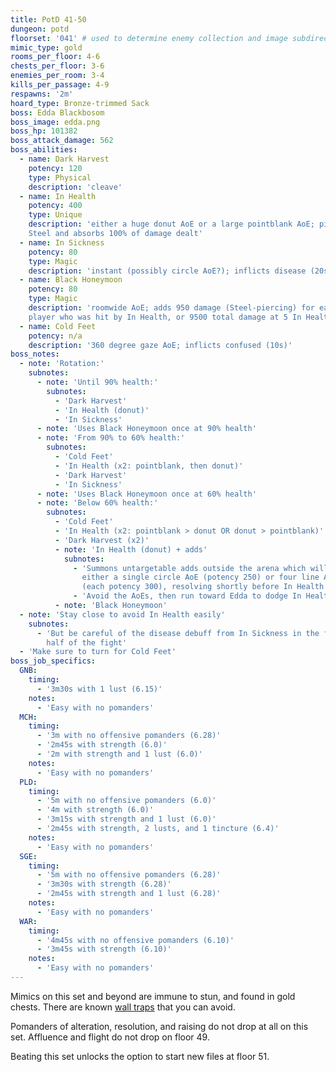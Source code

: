 ```yaml
---
title: PotD 41-50
dungeon: potd
floorset: '041' # used to determine enemy collection and image subdirectory
mimic_type: gold
rooms_per_floor: 4-6
chests_per_floor: 3-6
enemies_per_room: 3-4
kills_per_passage: 4-9
respawns: '2m'
hoard_type: Bronze-trimmed Sack
boss: Edda Blackbosom
boss_image: edda.png
boss_hp: 101382
boss_attack_damage: 562
boss_abilities:
  - name: Dark Harvest
    potency: 120
    type: Physical
    description: 'cleave'
  - name: In Health
    potency: 400
    type: Unique
    description: 'either a huge donut AoE or a large pointblank AoE; pierces
    Steel and absorbs 100% of damage dealt'
  - name: In Sickness
    potency: 80
    type: Magic
    description: 'instant (possibly circle AoE?); inflicts disease (20s)'
  - name: Black Honeymoon
    potency: 80
    type: Magic
    description: 'roomwide AoE; adds 950 damage (Steel-piercing) for each
    player who was hit by In Health, or 9500 total damage at 5 In Health hits'
  - name: Cold Feet
    potency: n/a
    description: '360 degree gaze AoE; inflicts confused (10s)'
boss_notes:
  - note: 'Rotation:'
    subnotes:
      - note: 'Until 90% health:'
        subnotes:
          - 'Dark Harvest'
          - 'In Health (donut)'
          - 'In Sickness'
      - note: 'Uses Black Honeymoon once at 90% health'
      - note: 'From 90% to 60% health:'
        subnotes:
          - 'Cold Feet'
          - 'In Health (x2: pointblank, then donut)'
          - 'Dark Harvest'
          - 'In Sickness'
      - note: 'Uses Black Honeymoon once at 60% health'
      - note: 'Below 60% health:'
        subnotes:
          - 'Cold Feet'
          - 'In Health (x2: pointblank > donut OR donut > pointblank)'
          - 'Dark Harvest (x2)'
          - note: 'In Health (donut) + adds'
            subnotes:
              - 'Summons untargetable adds outside the arena which will cast
                either a single circle AoE (potency 250) or four line AoEs
                (each potency 300), resolving shortly before In Health'
              - 'Avoid the AoEs, then run toward Edda to dodge In Health'
          - note: 'Black Honeymoon'
  - note: 'Stay close to avoid In Health easily'
    subnotes:
      - 'But be careful of the disease debuff from In Sickness in the first
        half of the fight'
  - 'Make sure to turn for Cold Feet'
boss_job_specifics:
  GNB:
    timing:
      - '3m30s with 1 lust (6.15)'
    notes:
      - 'Easy with no pomanders'
  MCH:
    timing:
      - '3m with no offensive pomanders (6.28)'
      - '2m45s with strength (6.0)'
      - '2m with strength and 1 lust (6.0)'
    notes:
      - 'Easy with no pomanders'
  PLD:
    timing:
      - '5m with no offensive pomanders (6.0)'
      - '4m with strength (6.0)'
      - '3m15s with strength and 1 lust (6.0)'
      - '2m45s with strength, 2 lusts, and 1 tincture (6.4)'
    notes:
      - 'Easy with no pomanders'
  SGE:
    timing:
      - '5m with no offensive pomanders (6.28)'
      - '3m30s with strength (6.28)'
      - '2m45s with strength and 1 lust (6.28)'
    notes:
      - 'Easy with no pomanders'
  WAR:
    timing:
      - '4m45s with no offensive pomanders (6.10)'
      - '3m45s with strength (6.10)'
    notes:
      - 'Easy with no pomanders'
---
```


Mimics on this set and beyond are immune to stun, and found in gold chests.
There are known [wall traps](/wall_traps.html#potd-31-49) that you can avoid.

Pomanders of alteration, resolution, and raising do not drop at all on this
set. Affluence and flight do not drop on floor 49.

Beating this set unlocks the option to start new files at floor 51.
